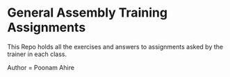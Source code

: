  
# General Assembly Training Assignments

This Repo holds all the exercises and answers to assignments asked by the trainer in each class.

Author = Poonam Ahire

